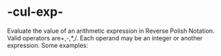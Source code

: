 # -cul-exp-
Evaluate the value of an arithmetic expression in Reverse Polish Notation.  Valid operators are+,-,*,/. Each operand may be an integer or another expression.  Some examples:  
